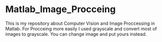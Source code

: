 # Matlab_Image_Procceing
This is my repository about Computer Vision and Image Proccessing in Matlab.
For Procceing more easily I used grayscale and convert most of images to grayscale.
You can change image and put yours instead.


